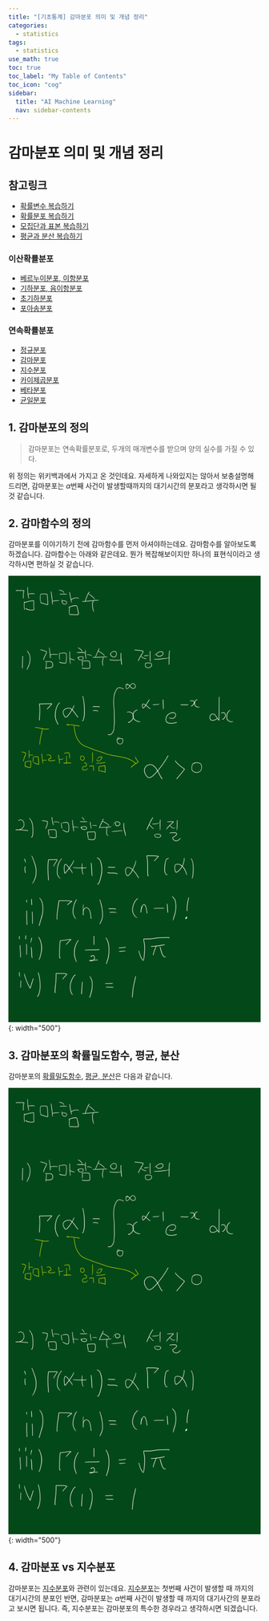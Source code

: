 ```yaml
---
title: "[기초통계] 감마분포 의미 및 개념 정리" 
categories:
  - statistics
tags:
  - statistics
use_math: true
toc: true
toc_label: "My Table of Contents"
toc_icon: "cog"
sidebar:
  title: "AI Machine Learning"
  nav: sidebar-contents
---
```


# 감마분포 의미 및 개념 정리

## 참고링크 
* [확률변수 복습하기](https://losskatsu.github.io/statistics/random-variable/)
* [확률분포 복습하기](https://losskatsu.github.io/statistics/prob-distribution/)
* [모집단과 표본 복습하기](https://losskatsu.github.io/statistics/population-sample/)
* [평균과 분산 복습하기](https://losskatsu.github.io/statistics/mean-vairance/) 
### 이산확률분포
* [베르누이분포, 이항분포](https://losskatsu.github.io/statistics/binomial/) 
* [기하분포, 음이항분포](https://losskatsu.github.io/statistics/geometric-negative/)
* [초기하분포](https://losskatsu.github.io/statistics/hypergeometric/)
* [포아송분포](https://losskatsu.github.io/statistics/poisson/)
### 연속확률분포
* [정규분포](https://losskatsu.github.io/statistics/normaldist/)
* [감마분포](https://losskatsu.github.io/statistics/gammadist/)
* [지수분포](https://losskatsu.github.io/statistics/exponentialdist/)
* [카이제곱분포](https://losskatsu.github.io/statistics/chisquareddist/)
* [베타분포](https://losskatsu.github.io/statistics/betadist/)
* [균일분포](https://losskatsu.github.io/statistics/uniformdist/)

## 1. 감마분포의 정의

> 감마분포는 연속확률분포로, 두개의 매개변수를 받으며 양의 실수를 가질 수 있다. 

위 정의는 위키백과에서 가지고 온 것인데요. 자세하게 나와있지는 않아서 보충설명해 드리면, 
감마분포는 $\alpha$번째 사건이 발생할때까지의 대기시간의 분포라고 생각하시면 될 것 같습니다. 

## 2. 감마함수의 정의 

감마분포를 이야기하기 전에 감마함수를 먼저 아셔야하는데요. 
감마함수를 알아보도록 하겠습니다. 
감마합수는 아래와 같은데요. 
뭔가 복잡해보이지만 하나의 표현식이라고 생각하시면 편하실 것 같습니다. 

![figure01](/assets/images/statistics/gamma/gamma01.jpg){: width="500"}


## 3. 감마분포의 확률밀도함수, 평균, 분산

감마분포의 [확률밀도함수](https://losskatsu.github.io/statistics/prob-distribution/#), [평균, 분산](https://losskatsu.github.io/statistics/mean-vairance/#)은 다음과 같습니다.

![figure02](/assets/images/statistics/gamma/gamma01.jpg){: width="500"}

## 4. 감마분포 vs 지수분포

감마분포는 [지수분포](https://losskatsu.github.io/statistics/exponentialdist/)와 관련이 있는데요. 
[지수분포](https://losskatsu.github.io/statistics/exponentialdist/)는 첫번째 사건이 발생할 때 까지의 대기시간의 분포인 반면, 
감마분포는 $\alpha$번째 사건이 발생할 때 까지의 대기사간의 분포라고 보시면 됩니다. 
즉, 지수분포는 감마분포의 특수한 경우라고 생각하시면 되겠습니다. 


